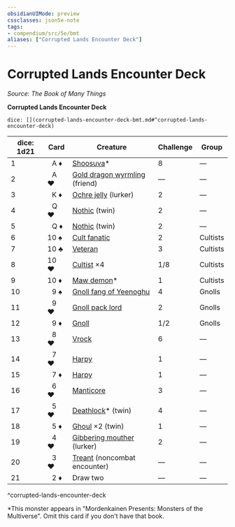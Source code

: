 ```yaml
---
obsidianUIMode: preview
cssclasses: json5e-note
tags:
- compendium/src/5e/bmt
aliases: ["Corrupted Lands Encounter Deck"]
---
```

# Corrupted Lands Encounter Deck
*Source: The Book of Many Things* 

**Corrupted Lands Encounter Deck**

`dice: [](corrupted-lands-encounter-deck-bmt.md#^corrupted-lands-encounter-deck)`

| dice: 1d21 | Card | Creature | Challenge | Group |
|------------|------|----------|-----------|-------|
| 1 |  A ♦ | [Shoosuva](/3-Mechanics/CLI/bestiary/fiend/shoosuva-mpmm.md)* | 8 | — |
| 2 |  A ♥ | [Gold dragon wyrmling](/3-Mechanics/CLI/bestiary/dragon/gold-dragon-wyrmling.md) (friend) | — | — |
| 3 |  K ♦ | [Ochre jelly](/3-Mechanics/CLI/bestiary/ooze/ochre-jelly.md) (lurker) | 2 | — |
| 4 |  Q ♥ | [Nothic](/3-Mechanics/CLI/bestiary/aberration/nothic.md) (twin) | 2 | — |
| 5 |  Q ♦ | [Nothic](/3-Mechanics/CLI/bestiary/aberration/nothic.md) (twin) | 2 | — |
| 6 | 10 ♠ | [Cult fanatic](/3-Mechanics/CLI/bestiary/humanoid/cult-fanatic.md) | 2 | Cultists |
| 7 | 10 ♣ | [Veteran](/3-Mechanics/CLI/bestiary/humanoid/veteran.md) | 3 | Cultists |
| 8 | 10 ♥ | [Cultist](/3-Mechanics/CLI/bestiary/humanoid/cultist.md) ×4 | 1/8 | Cultists |
| 9 | 10 ♦ | [Maw demon](/3-Mechanics/CLI/bestiary/fiend/maw-demon-mpmm.md)* | 1 | Cultists |
| 10 |  9 ♠ | [Gnoll fang of Yeenoghu](/3-Mechanics/CLI/bestiary/fiend/gnoll-fang-of-yeenoghu.md) | 4 | Gnolls |
| 11 |  9 ♥ | [Gnoll pack lord](/3-Mechanics/CLI/bestiary/humanoid/gnoll-pack-lord.md) | 2 | Gnolls |
| 12 |  9 ♦ | [Gnoll](/3-Mechanics/CLI/bestiary/humanoid/gnoll.md) | 1/2 | Gnolls |
| 13 |  8 ♥ | [Vrock](/3-Mechanics/CLI/bestiary/fiend/vrock.md) | 6 | — |
| 14 |  7 ♥ | [Harpy](/3-Mechanics/CLI/bestiary/monstrosity/harpy.md) | 1 | — |
| 15 |  7 ♦ | [Harpy](/3-Mechanics/CLI/bestiary/monstrosity/harpy.md) | 1 | — |
| 16 |  6 ♥ | [Manticore](/3-Mechanics/CLI/bestiary/monstrosity/manticore.md) | 3 | — |
| 17 |  5 ♥ | [Deathlock](/3-Mechanics/CLI/bestiary/undead/deathlock-mpmm.md)* (twin) | 4 | — |
| 18 |  5 ♦ | [Ghoul](/3-Mechanics/CLI/bestiary/undead/ghoul.md) ×2 (twin) | 1 | — |
| 19 |  4 ♥ | [Gibbering mouther](/3-Mechanics/CLI/bestiary/aberration/gibbering-mouther.md) (lurker) | 2 | — |
| 20 |  3 ♥ | [Treant](/3-Mechanics/CLI/bestiary/plant/treant.md) (noncombat encounter) | — | — |
| 21 |  2 ♦ | Draw two | — | — |
^corrupted-lands-encounter-deck

*This monster appears in "Mordenkainen Presents: Monsters of the Multiverse". Omit this card if you don't have that book.